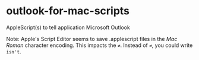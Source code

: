 outlook-for-mac-scripts
=======================

AppleScript(s) to tell application Microsoft Outlook

Note: Apple's Script Editor seems to save .applescript files in the
*Mac Roman* character encoding. This impacts the `≠`.
Instead of `≠`, you could write `isn't`.
